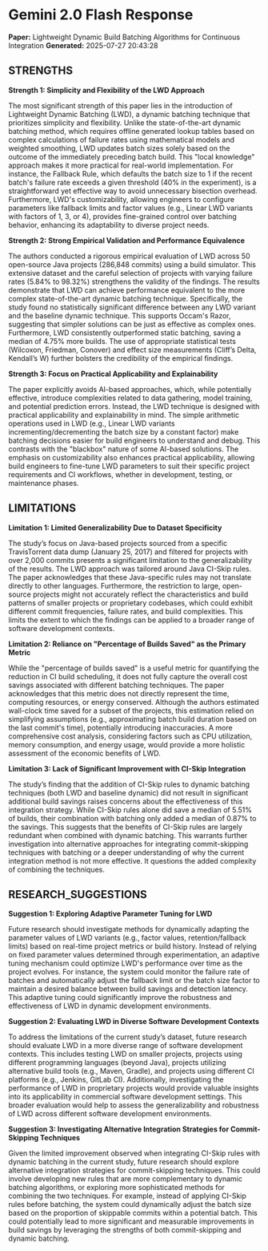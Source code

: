 # Gemini 2.0 Flash Response
**Paper:** Lightweight Dynamic Build Batching Algorithms for Continuous Integration
**Generated:** 2025-07-27 20:43:28

## STRENGTHS

**Strength 1: Simplicity and Flexibility of the LWD Approach**

The most significant strength of this paper lies in the introduction of Lightweight Dynamic Batching (LWD), a dynamic batching technique that prioritizes simplicity and flexibility. Unlike the state-of-the-art dynamic batching method, which requires offline generated lookup tables based on complex calculations of failure rates using mathematical models and weighted smoothing, LWD updates batch sizes solely based on the outcome of the immediately preceding batch build. This "local knowledge" approach makes it more practical for real-world implementation. For instance, the Fallback Rule, which defaults the batch size to 1 if the recent batch's failure rate exceeds a given threshold (40% in the experiment), is a straightforward yet effective way to avoid unnecessary bisection overhead. Furthermore, LWD's customizability, allowing engineers to configure parameters like fallback limits and factor values (e.g., Linear LWD variants with factors of 1, 3, or 4), provides fine-grained control over batching behavior, enhancing its adaptability to diverse project needs.

**Strength 2: Strong Empirical Validation and Performance Equivalence**

The authors conducted a rigorous empirical evaluation of LWD across 50 open-source Java projects (286,848 commits) using a build simulator. This extensive dataset and the careful selection of projects with varying failure rates (5.84% to 98.32%) strengthens the validity of the findings. The results demonstrate that LWD can achieve performance equivalent to the more complex state-of-the-art dynamic batching technique. Specifically, the study found no statistically significant difference between any LWD variant and the baseline dynamic technique. This supports Occam's Razor, suggesting that simpler solutions can be just as effective as complex ones. Furthermore, LWD consistently outperformed static batching, saving a median of 4.75% more builds. The use of appropriate statistical tests (Wilcoxon, Friedman, Conover) and effect size measurements (Cliff’s Delta, Kendall’s W) further bolsters the credibility of the empirical findings.

**Strength 3: Focus on Practical Applicability and Explainability**

The paper explicitly avoids AI-based approaches, which, while potentially effective, introduce complexities related to data gathering, model training, and potential prediction errors. Instead, the LWD technique is designed with practical applicability and explainability in mind. The simple arithmetic operations used in LWD (e.g., Linear LWD variants incrementing/decrementing the batch size by a constant factor) make batching decisions easier for build engineers to understand and debug. This contrasts with the "blackbox" nature of some AI-based solutions. The emphasis on customizability also enhances practical applicability, allowing build engineers to fine-tune LWD parameters to suit their specific project requirements and CI workflows, whether in development, testing, or maintenance phases.

## LIMITATIONS

**Limitation 1: Limited Generalizability Due to Dataset Specificity**

The study’s focus on Java-based projects sourced from a specific TravisTorrent data dump (January 25, 2017) and filtered for projects with over 2,000 commits presents a significant limitation to the generalizability of the results. The LWD approach was tailored around Java CI-Skip rules. The paper acknowledges that these Java-specific rules may not translate directly to other languages. Furthermore, the restriction to large, open-source projects might not accurately reflect the characteristics and build patterns of smaller projects or proprietary codebases, which could exhibit different commit frequencies, failure rates, and build complexities. This limits the extent to which the findings can be applied to a broader range of software development contexts.

**Limitation 2: Reliance on "Percentage of Builds Saved" as the Primary Metric**

While the "percentage of builds saved" is a useful metric for quantifying the reduction in CI build scheduling, it does not fully capture the overall cost savings associated with different batching techniques. The paper acknowledges that this metric does not directly represent the time, computing resources, or energy conserved. Although the authors estimated wall-clock time saved for a subset of the projects, this estimation relied on simplifying assumptions (e.g., approximating batch build duration based on the last commit's time), potentially introducing inaccuracies. A more comprehensive cost analysis, considering factors such as CPU utilization, memory consumption, and energy usage, would provide a more holistic assessment of the economic benefits of LWD.

**Limitation 3: Lack of Significant Improvement with CI-Skip Integration**

The study’s finding that the addition of CI-Skip rules to dynamic batching techniques (both LWD and baseline dynamic) did not result in significant additional build savings raises concerns about the effectiveness of this integration strategy. While CI-Skip rules alone did save a median of 5.51% of builds, their combination with batching only added a median of 0.87% to the savings. This suggests that the benefits of CI-Skip rules are largely redundant when combined with dynamic batching. This warrants further investigation into alternative approaches for integrating commit-skipping techniques with batching or a deeper understanding of why the current integration method is not more effective. It questions the added complexity of combining the techniques.

## RESEARCH_SUGGESTIONS

**Suggestion 1: Exploring Adaptive Parameter Tuning for LWD**

Future research should investigate methods for dynamically adapting the parameter values of LWD variants (e.g., factor values, retention/fallback limits) based on real-time project metrics or build history. Instead of relying on fixed parameter values determined through experimentation, an adaptive tuning mechanism could optimize LWD's performance over time as the project evolves. For instance, the system could monitor the failure rate of batches and automatically adjust the fallback limit or the batch size factor to maintain a desired balance between build savings and detection latency. This adaptive tuning could significantly improve the robustness and effectiveness of LWD in dynamic development environments.

**Suggestion 2: Evaluating LWD in Diverse Software Development Contexts**

To address the limitations of the current study’s dataset, future research should evaluate LWD in a more diverse range of software development contexts. This includes testing LWD on smaller projects, projects using different programming languages (beyond Java), projects utilizing alternative build tools (e.g., Maven, Gradle), and projects using different CI platforms (e.g., Jenkins, GitLab CI). Additionally, investigating the performance of LWD in proprietary projects would provide valuable insights into its applicability in commercial software development settings. This broader evaluation would help to assess the generalizability and robustness of LWD across different software development environments.

**Suggestion 3: Investigating Alternative Integration Strategies for Commit-Skipping Techniques**

Given the limited improvement observed when integrating CI-Skip rules with dynamic batching in the current study, future research should explore alternative integration strategies for commit-skipping techniques. This could involve developing new rules that are more complementary to dynamic batching algorithms, or exploring more sophisticated methods for combining the two techniques. For example, instead of applying CI-Skip rules before batching, the system could dynamically adjust the batch size based on the proportion of skippable commits within a potential batch. This could potentially lead to more significant and measurable improvements in build savings by leveraging the strengths of both commit-skipping and dynamic batching.
